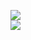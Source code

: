 [![](https://img.shields.io/badge/Made%20With-Github%20Spray-lightgrey.svg?style=for-the-badge&logo=github)](https://github.com/Annihil/github-spray#2290)  
[![](https://i.imgur.com/2DrTn0Z.gif)](https://github.com/Annihil/github-spray)